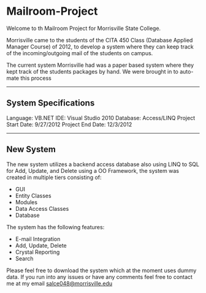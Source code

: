 Mailroom-Project
================
Welcome to th Mailroom Project for Morrisville State College. 

Morrisville came to the students of the CITA 450 Class (Database Applied Manager Course) of 2012, 
to develop a system where they can keep track of the incoming/outgoing mail of the students on campus. 

The current system Morrisville had was a paper based system where they kept track of the students packages by hand. We
were brought in to auto-mate this process

-------------------------------------------------
System Specifications
-------------------------------------------------

Language:             VB.NET
IDE:                  Visual Studio 2010
Database:             Access/LINQ
Project Start Date:   9/27/2012
Project End Date:     12/3/2012

------------------------------------------------
New System
------------------------------------------------

The new system utilizes a backend access database also using LINQ to SQL for Add, Update, and Delete
using a OO Framework, the system was created in multiple tiers consisting of:

- GUI
- Entity Classes
- Modules
- Data Access Classes
- Database

The system has the following features:

- E-mail Integration
- Add, Update, Delete
- Crystal Reporting
- Search

Please feel free to download the system which at the moment uses dummy data. If you run into any issues or have any
comments feel free to contact me at my email salce048@morrisville.edu
